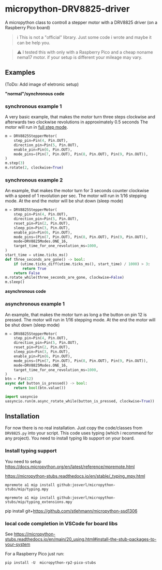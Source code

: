 # micropython-DRV8825-driver
A micropython class to controll a stepper motor with a DRV8825 driver (on a Raspberry Pico board)

> ℹ️ This is not a "official" library. Just some code i wrote and maybe it can be help you.

> :warning: I tested this with only with a Raspberry Pico and a cheap noname nema17 motor. if your setup is different your mileage may vary.


## Examples

(ToDo: Add image of eletronic setup)

**"normal"/synchronous code**

### synchronous example 1

A very basic example, that makes the motor turn three steps clockwise and afterwards two clockwise revolutions in approximately 0.5 seconds
The motor will run in [full step mode](https://www.youtube.com/watch?v=dmk6zIkj7WM).

```python
m = DRV8825StepperMotor(
    step_pin=Pin(4, Pin.OUT),
    direction_pin=Pin(5, Pin.OUT),
    enable_pin=Pin(6, Pin.OUT),
    mode_pins=(Pin(7, Pin.OUT), Pin(8, Pin.OUT), Pin(9, Pin.OUT)),
)
m.step(3)
m.rotate(2, clockwise=True)
```
### synchronous example 2

An example, that makes the motor turn for 3 seconds counter clockwise with a speed of 1 revolution per sec. 
The motor will run in 1/16 stepping mode.
At the end the motor will be shut down (sleep mode)

```python
m = DRV8825StepperMotor(
    step_pin=Pin(4, Pin.OUT),
    direction_pin=Pin(5, Pin.OUT),
    reset_pin=Pin(2, Pin.OUT),
    sleep_pin=Pin(3, Pin.OUT),
    enable_pin=Pin(6, Pin.OUT),
    mode_pins=(Pin(7, Pin.OUT), Pin(8, Pin.OUT), Pin(9, Pin.OUT)),
    mode=DRV8825Modes.ONE_16,
    target_time_for_one_revolution_ms=1000,
)
start_time = utime.ticks_ms()
def three_seconds_are_gone() -> bool:
    if (utime.ticks_diff(utime.ticks_ms(), start_time) / 1000) > 3:
        return True
    return False
m.rotate_while(three_seconds_are_gone, clockwise=False)
m.sleep()
```

**asynchronous code**

### asynchronous example 1

An example, that makes the motor turn as long a the button on pin 12 is pressed. 
The motor will run in 1/16 stepping mode.
At the end the motor will be shut down (sleep mode)

```python
m = DRV8825StepperMotor(
    step_pin=Pin(4, Pin.OUT),
    direction_pin=Pin(5, Pin.OUT),
    reset_pin=Pin(2, Pin.OUT),
    sleep_pin=Pin(3, Pin.OUT),
    enable_pin=Pin(6, Pin.OUT),
    mode_pins=(Pin(7, Pin.OUT), Pin(8, Pin.OUT), Pin(9, Pin.OUT)),
    mode=DRV8825Modes.ONE_16,
    target_time_for_one_revolution_ms=1000,
)
btn = Pin(12)
async def button_is_pressed() -> bool:
    return bool(btn.value())

import uasyncio
uasyncio.run(m.async_rotate_while(button_is_pressed, clockwise=True))
```


## Installation

For now there is no real installation. Just copy the code/classes from `DRV8825.py` into your script.
This code uses typing (which i recommend for any project). You need to install typing lib support on your board.

### Install typing support

You need to setup https://docs.micropython.org/en/latest/reference/mpremote.html

https://micropython-stubs.readthedocs.io/en/stable/_typing_mpy.html

`mpremote a1 mip install github:josverl/micropython-stubs/mip/typing.mpy`

`mpremote a1 mip install github:josverl/micropython-stubs/mip/typing_extensions.mpy`

pip install git+https://github.com/stlehmann/micropython-ssd1306

### local code completion in VSCode for board libs

See https://micropython-stubs.readthedocs.io/en/main/20_using.html#install-the-stub-packages-to-your-system


For a Raspberry Pico just run:  

`pip install -U  micropython-rp2-pico-stubs`
